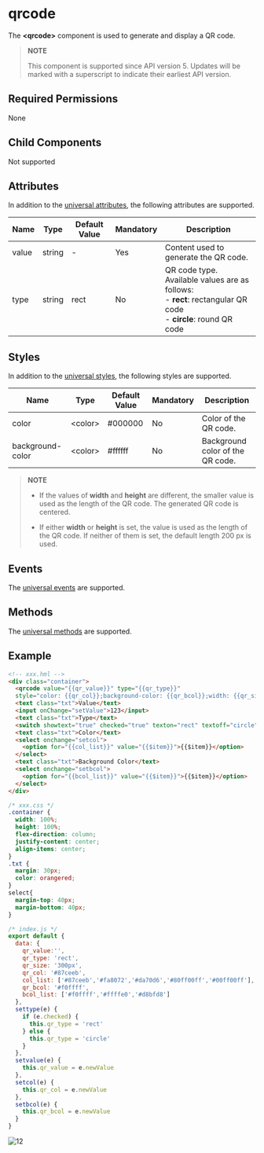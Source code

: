 # qrcode

The **\<qrcode>** component is used to generate and display a QR code.

>  **NOTE**
>
>  This component is supported since API version 5. Updates will be marked with a superscript to indicate their earliest API version.


## Required Permissions

None


## Child Components

Not supported


## Attributes

In addition to the [universal attributes](../arkui-js/js-components-common-attributes.md), the following attributes are supported.

| Name   | Type    | Default Value | Mandatory  | Description                                      |
| ----- | ------ | ---- | ---- | ---------------------------------------- |
| value | string | -    | Yes   | Content used to generate the QR code.                             |
| type  | string | rect | No   | QR code type. Available values are as follows:<br>- **rect**: rectangular QR code<br>- **circle**: round QR code|


## Styles

In addition to the [universal styles](../arkui-js/js-components-common-styles.md), the following styles are supported.

| Name              | Type           | Default Value     | Mandatory  | Description      |
| ---------------- | ------------- | -------- | ---- | -------- |
| color            | &lt;color&gt; | \#000000 | No   | Color of the QR code.  |
| background-color | &lt;color&gt; | \#ffffff | No   | Background color of the QR code.|

>  **NOTE**
>  - If the values of **width** and **height** are different, the smaller value is used as the length of the QR code. The generated QR code is centered.
>
>
>  - If either **width** or **height** is set, the value is used as the length of the QR code. If neither of them is set, the default length 200 px is used.
>


## Events

The [universal events](../arkui-js/js-components-common-events.md) are supported.

## Methods

The [universal methods](../arkui-js/js-components-common-methods.md) are supported.


## Example

```html
<!-- xxx.hml -->
<div class="container">
  <qrcode value="{{qr_value}}" type="{{qr_type}}"
  style="color: {{qr_col}};background-color: {{qr_bcol}};width: {{qr_size}};height: {{qr_size}};margin-bottom: 70px;"></qrcode>
  <text class="txt">Value</text>
  <input onChange="setValue">123</input>
  <text class="txt">Type</text>
  <switch showtext="true" checked="true" texton="rect" textoff="circle" onchange="settype"></switch>
  <text class="txt">Color</text>
  <select onchange="setcol">
    <option for="{{col_list}}" value="{{$item}}">{{$item}}</option>
  </select>
  <text class="txt">Background Color</text>
  <select onchange="setbcol">
    <option for="{{bcol_list}}" value="{{$item}}">{{$item}}</option>
  </select>
</div>
```

```css
/* xxx.css */
.container {
  width: 100%;
  height: 100%;
  flex-direction: column;
  justify-content: center;
  align-items: center;
}
.txt {
  margin: 30px;
  color: orangered;
}
select{
  margin-top: 40px;
  margin-bottom: 40px;
}
```

```js
/* index.js */
export default {
  data: {
    qr_value:'',
    qr_type: 'rect',
    qr_size: '300px',
    qr_col: '#87ceeb',
    col_list: ['#87ceeb','#fa8072','#da70d6','#80ff00ff','#00ff00ff'],
    qr_bcol: '#f0ffff',
    bcol_list: ['#f0ffff','#ffffe0','#d8bfd8']
  },
  settype(e) {
    if (e.checked) {
      this.qr_type = 'rect'
    } else {
      this.qr_type = 'circle'
    }
  },
  setvalue(e) {
    this.qr_value = e.newValue
  },
  setcol(e) {
    this.qr_col = e.newValue
  },
  setbcol(e) {
    this.qr_bcol = e.newValue
  }
}
```

![12](figures/12.gif)
